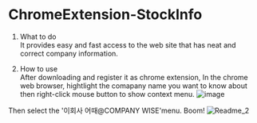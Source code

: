 # ChromeExtension-StockInfo
  1. What to do     
  It provides easy and fast access to the web site that has neat and correct company information.

  2. How to use     
  After downloading and register it as chrome extension,
  In the chrome web browser, 
  hightlight the comapany name you want to know about
  then right-click mouse button to show context menu.
  ![image](https://github.com/SomersetMaugham/ChromeExtension-StockInfo/assets/56792554/24b60584-194f-486e-aad7-697d13119442)


  Then select the '이회사 어때@COMPANY WISE'menu.
  Boom!
  ![Readme_2](https://github.com/SomersetMaugham/ChromeExtension-StockInfo/assets/56792554/907d349d-c4d4-4bca-ad55-06f6d929dd3c)
